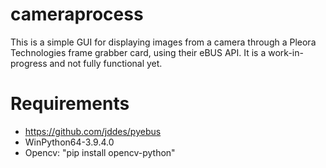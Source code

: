 # cameraprocess

This is a simple GUI for displaying images from a camera through a Pleora Technologies frame grabber card, using their eBUS API.  It is a work-in-progress and not fully functional yet.

# Requirements

- https://github.com/jddes/pyebus
- WinPython64-3.9.4.0
- Opencv: "pip install opencv-python"
